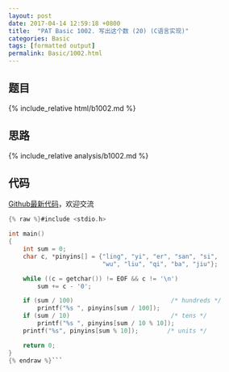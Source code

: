 ```yaml
---
layout: post
date: 2017-04-14 12:59:18 +0800
title:  "PAT Basic 1002. 写出这个数 (20) (C语言实现)"
categories: Basic
tags: [formatted output]
permalink: Basic/1002.html
---
```


## 题目

{% include_relative html/b1002.md %}

## 思路

{% include_relative analysis/b1002.md %}

## 代码

[Github最新代码](https://github.com/OliverLew/PAT/blob/master/PATBasic/1002.c)，欢迎交流

```c
{% raw %}#include <stdio.h>

int main()
{
	int sum = 0;
	char c, *pinyins[] = {"ling", "yi", "er", "san", "si",
						  "wu", "liu", "qi", "ba", "jiu"};

	while ((c = getchar()) != EOF && c != '\n')
		sum += c - '0';

	if (sum / 100)                           /* hundreds */
		printf("%s ", pinyins[sum / 100]);
	if (sum / 10)                            /* tens */
		printf("%s ", pinyins[sum / 10 % 10]);
	printf("%s", pinyins[sum % 10]);        /* units */

	return 0;
}
{% endraw %}```